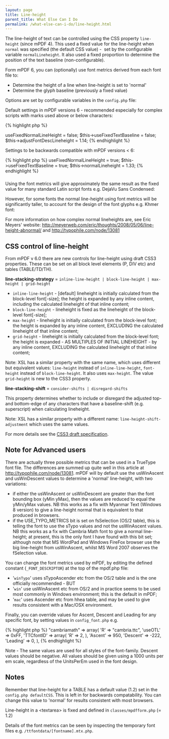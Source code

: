```yaml
---
layout: page
title: Line-height
parent_title: What Else Can I Do
permalink: /what-else-can-i-do/line-height.html
---
```


<div id="bpmbook" class="bpmbook" style="direction:ltr;">
<div class="topic_user_field">
<div id="U0">
<p>The line-height of text can be controlled using the CSS property <code>line-height</code> (since mPDF 4). This used a fixed value for the line-height when <code>normal</code> was specified (the default CSS value) -&nbsp; set by the configurable variable <code>normalLineheight</code>. It also used a fixed proportion to determine the position of the text baseline (non-configurable).</p>
<p>Form mPDF 6, you can (optionally) use font metrics derived from each font file to:</p>
<ul>
<li>Determine the height of a line when line-height is set to 'normal'</li>
<li>Determine the glyph baseline (previously a fixed value)</li>
</ul>
<p>Options are set by configurable variables in the <code>config.php</code> file:</p>
<p>Default settings in mPDF versions 6 - recommended especially for complex scripts with marks used above or below characters:</p>
<ul> </li>
</ul>

{% highlight php %}
<?php

$this->useFixedNormalLineHeight = false;

$this->useFixedTextBaseline = false;

$this->adjustFontDescLineheight = 1.14;
{% endhighlight %}

<p>Settings to be backwards compatible with mPDF versions &lt; 6:</p>
<ul> </li>
</ul>

{% highlight php %}
<?php

$this->useFixedNormalLineHeight = true;

$this->useFixedTextBaseline = true;

$this->normalLineheight = 1.33;
{% endhighlight %}

<h3></h3>
<p>Using the font metrics will give approximately the same result as the fixed value for many standard Latin script fonts e.g. DejaVu Sans Condensed:</p>
<p>However, for some fonts the normal line-height using font metrics will be significantly taller, to account for the design of the font glyphs e.g. Khmer font:</p>
<p>For more information on how complex normal lineheights are, see Eric Meyers' website: <a href="http://meyerweb.com/eric/thoughts/2008/05/06/line-height-abnormal/">http://meyerweb.com/eric/thoughts/2008/05/06/line-height-abnormal/</a> and <a href="http://typophile.com/node/13081">http://typophile.com/node/13081</a></p>
<h2>CSS control of line-height</h2>
<p>From mPDF v 6.0 there are new controls for line-height using draft CSS3 properties. These can be set on all block level elements (P, DIV etc) and tables (TABLE/TD/TH).</p>
<p><b>line-stacking-strategy</b> = <code>inline-line-height | block-line-height | max-height | grid-height</code></p>
<ul>
<li><code>inline-line-height</code> - [default] lineheight is initially calculated from the block-level font[-size]; the height is expanded by any inline content, including the calculated lineheight of that inline content;</li>
<li><code>block-line-height</code> - lineheight is fixed as the lineheight of the block-level font[-size];</li>
<li><code>max-height</code> - lineheight is initially calculated from the block-level font; the height is expanded by any inline content, EXCLUDING the calculated lineheight of that inline content;</li>
<li><code>grid-height</code> - lineheight is initially calculated from the block-level font; the height is expanded - AS MULTIPLES OF INITIAL LINEHEIGHT - by any inline content, EXCLUDING the calculated lineheight of that inline content;</li>
</ul>
<p>Note: XSL has a similar property with the same name, which uses different but equivalent values: <code>line-height</code> instead of <code>inline-line-height</code>, <code>font-height</code> instead of <code>block-line-height</code>. It also uses <code>max-height</code>. The value <code>grid-height</code> is new to the CSS3 property.</p>
<p><b>line-stacking-shift</b> = <code>consider-shifts | disregard-shifts </code></p>
<p>This property determines whether to include or disregard the adjusted top- and bottom-edge of any characters that have a baseline-shift (e.g. superscript) when calculating lineheight.</p>
<p>Note: XSL has a similar property with a different name: <code>line-height-shift-adjustment</code> which uses the same values.</p>
<p>For more details see the <a href="http://www.w3.org/TR/css3-linebox/#InlineBoxHeight">CSS3 draft specification</a>.</p>
<h2>Note for Advanced users</h2>
<p>There are actually three possible metrics that can be used in a TrueType font file. The differences are summed up quite well in this article at <a href="http://typophile.com/node/13081">http://typophile.com/node/13081</a>. mPDF will by default use the usWinAscent and usWinDescent values to determine a 'normal' line-height, with two variations:</p>
<ul>
<li>if either the usWinAscent or usWinDescent are greater than the font bounding box (yMin yMax), then the values are reduced to equal the yMin/yMax values. NB this works as a fix with Myanmar Text (Windows 8 version) to give a line-height normal that is equivalent to that produced in browsers.</li>
<li>if the USE_TYPO_METRICS bit is set on fsSelection (OS/2 table), this is telling the font to use the sTypo values and not the usWinAscent values. NB this works as a fix with Cambria Math font to give a normal line-height; at present, this is the only font I have found with this bit set; although note that MS WordPad and Windows FireFox browser use the big line-height from usWinAscent, whilst MS Word 2007 observes the fSelection value.</li>
</ul>
<p>You can change the font metrics used by mPDF, by editing the defined constant (<code>_FONT_DESCRIPTOR</code>) at the top of the <span>mpdf.php</span> file:</p>
<ul>
<li>'<code>winTypo</code>' uses sTypoAscender etc from the OS/2 table and is the one officially recommended - BUT</li>
<li>'<code>win</code>' use usWinAscent etc from OS/2 and in practice seems to be used most commonly in Windows environment; this is the default in mPDF;</li>
<li>'<code>mac</code>' uses Ascender etc from hhea table, and may be used to give results consistent with a Mac/OSX environment.</li>
</ul>
<p>Finally, you can override values for Ascent, Descent and Leading for any specific font, by setting values in <code>config_font.php</code> e.g.</p>

{% highlight php %}
"cambriamath" => array( 

    'R' => "cambria.ttc",

    'useOTL' => 0xFF,

    'TTCfontID' => array( 'R' => 2, ),

    'Ascent' => 950,

    'Descent' => -222,

    'Leading' => 0,

),
{% endhighlight %}

<p>Note - The same values are used for all styles of the font-family. Descent values should be negative. All values should be given using a 1000 units per em scale, regardless of the UnitsPerEm used in the font design.</p>
<h2>Notes</h2>
<p>Remember that line-height for a TABLE has a default value (1.2) set in the <code>config.php defaultCSS</code>. This is left in for backwards compatability. You can change this value to 'normal' for results consistent with most browsers.</p>
<p>Line-height in a &lt;textarea&gt; is fixed and defined in <code>classes/mpdfform.php</code> (= 1.2)</p>
<p>Details of the font metrics can be seen by inspecting the temporary font files e.g. <code>/ttfontdata/[fontname].mtx.php</code>.</p>
</div>
</div>


